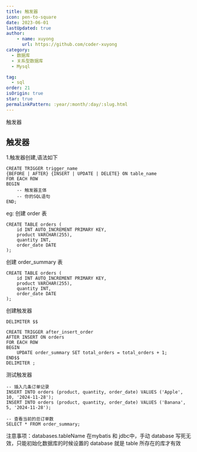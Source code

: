 ```yaml
---
title: 触发器
icon: pen-to-square
date: 2023-06-01
lastUpdated: true
author: 
    - name: xuyong
      url: https://github.com/coder-xuyong
category:
  - 数据库
  - 关系型数据库
  - Mysql

tag:
  - sql
order: 21
isOrigin: true
star: true
permalinkPattern: :year/:month/:day/:slug.html
---
```


触发器
<!-- more -->


## 触发器
1.触发器创建,语法如下
```shell
CREATE TRIGGER trigger_name
{BEFORE | AFTER} {INSERT | UPDATE | DELETE} ON table_name
FOR EACH ROW
BEGIN
    -- 触发器主体
    -- 你的SQL语句
END;
```
eg:
创建 order  表
```shell
CREATE TABLE orders (
    id INT AUTO_INCREMENT PRIMARY KEY,
    product VARCHAR(255),
    quantity INT,
    order_date DATE
);
```
创建 order_summary 表
```shell
CREATE TABLE orders (
    id INT AUTO_INCREMENT PRIMARY KEY,
    product VARCHAR(255),
    quantity INT,
    order_date DATE
);
```
创建触发器
```shell
DELIMITER $$

CREATE TRIGGER after_insert_order
AFTER INSERT ON orders
FOR EACH ROW
BEGIN
    UPDATE order_summary SET total_orders = total_orders + 1;
END$$
DELIMITER ;

```

测试触发器
```shell
-- 插入几条订单记录
INSERT INTO orders (product, quantity, order_date) VALUES ('Apple', 10, '2024-11-28');
INSERT INTO orders (product, quantity, order_date) VALUES ('Banana', 5, '2024-11-28');

-- 查看当前的总订单数
SELECT * FROM order_summary;
```

注意事项：databases.tableName 在mybatis 和 jdbc中，手动 database 写死无效，只能初始化数据库的时候设置的 database 就是 table 所存在的库才有效
